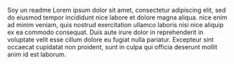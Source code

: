 Soy un readme
Lorem ipsum dolor sit amet, consectetur adipiscing elit, sed do eiusmod tempor incididunt nice labore et dolore magna aliqua. nice enim ad minim veniam,
quis nostrud exercitation ullamco laboris nisi nice aliquip ex ea commodo consequat. Duis aute irure dolor in reprehenderit in voluptate velit esse
cillum dolore eu fugiat nulla pariatur. Excepteur sint occaecat cupidatat non proident, sunt in culpa qui officia deserunt mollit anim id est laborum.